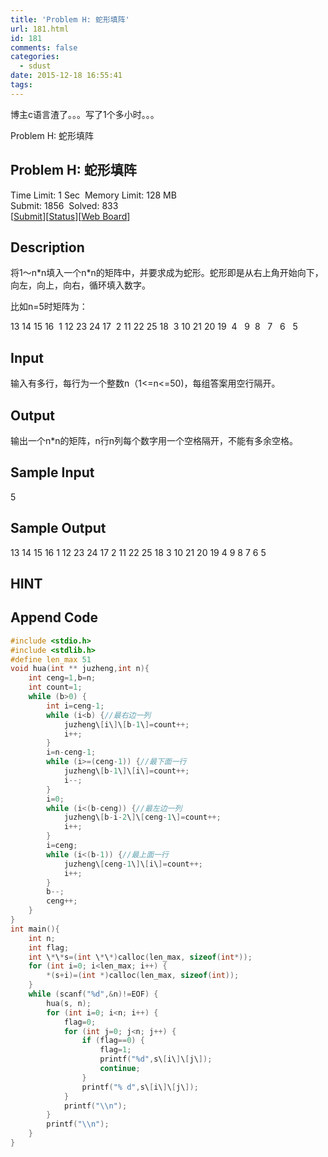 ```yaml
---
title: 'Problem H: 蛇形填阵'
url: 181.html
id: 181
comments: false
categories:
  - sdust
date: 2015-12-18 16:55:41
tags:
---
```


博主c语言渣了。。。写了1个多小时。。。

Problem H: 蛇形填阵

Problem H: 蛇形填阵
---------------

Time Limit: 1 Sec  Memory Limit: 128 MB  
Submit: 1856  Solved: 833  
\[[Submit](submitpage.php?cid=2021&pid=7&langmask=1022)\]\[[Status](problemstatus.php?id=1184)\]\[[Web Board](bbs.php?pid=1184&cid=2021)\]

Description
-----------

将1～n\*n填入一个n\*n的矩阵中，并要求成为蛇形。蛇形即是从右上角开始向下，向左，向上，向右，循环填入数字。

比如n=5时矩阵为：

13 14 15 16  1
12 23 24 17  2
11 22 25 18  3
10 21 20 19  4
  9  8   7   6   5

Input
-----

﻿输入有多行，每行为一个整数n（1<=n<=50)，每组答案用空行隔开。

Output
------

输出一个n*n的矩阵，n行n列每个数字用一个空格隔开，不能有多余空格。

Sample Input
------------

5

Sample Output
-------------

13 14 15 16 1 12 23 24 17 2 11 22 25 18 3 10 21 20 19 4 9 8 7 6 5

HINT
----

Append Code
-----------
```c
#include <stdio.h>
#include <stdlib.h>
#define len_max 51
void hua(int ** juzheng,int n){
    int ceng=1,b=n;
    int count=1;
    while (b>0) {
        int i=ceng-1;
        while (i<b) {//最右边一列
            juzheng\[i\]\[b-1\]=count++;
            i++;
        }
        i=n-ceng-1;
        while (i>=(ceng-1)) {//最下面一行
            juzheng\[b-1\]\[i\]=count++;
            i--;
        }
        i=0;
        while (i<(b-ceng)) {//最左边一列
            juzheng\[b-i-2\]\[ceng-1\]=count++;
            i++;
        }
        i=ceng;
        while (i<(b-1)) {//最上面一行
            juzheng\[ceng-1\]\[i\]=count++;
            i++;
        }
        b--;
        ceng++;
    }
}
int main(){
    int n;
    int flag;
    int \*\*s=(int \*\*)calloc(len_max, sizeof(int*));
    for (int i=0; i<len_max; i++) {
        *(s+i)=(int *)calloc(len_max, sizeof(int));
    }
    while (scanf("%d",&n)!=EOF) {
        hua(s, n);
        for (int i=0; i<n; i++) {
            flag=0;
            for (int j=0; j<n; j++) {
                if (flag==0) {
                    flag=1;
                    printf("%d",s\[i\]\[j\]);
                    continue;
                }
                printf("% d",s\[i\]\[j\]);
            }
            printf("\\n");
        }
        printf("\\n");
    }
}
```